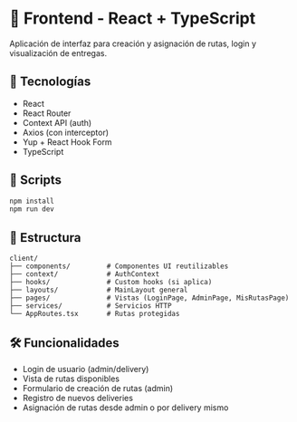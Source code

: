 # 🧭 Frontend - React + TypeScript

Aplicación de interfaz para creación y asignación de rutas, login y visualización de entregas.

## 🧪 Tecnologías

- React
- React Router
- Context API (auth)
- Axios (con interceptor)
- Yup + React Hook Form
- TypeScript

## 🚀 Scripts

```bash
npm install
npm run dev
```

## 📁 Estructura

```
client/
├── components/         # Componentes UI reutilizables
├── context/            # AuthContext
├── hooks/              # Custom hooks (si aplica)
├── layouts/            # MainLayout general
├── pages/              # Vistas (LoginPage, AdminPage, MisRutasPage)
├── services/           # Servicios HTTP
└── AppRoutes.tsx       # Rutas protegidas
```

## 🛠 Funcionalidades

- Login de usuario (admin/delivery)
- Vista de rutas disponibles
- Formulario de creación de rutas (admin)
- Registro de nuevos deliveries
- Asignación de rutas desde admin o por delivery mismo
